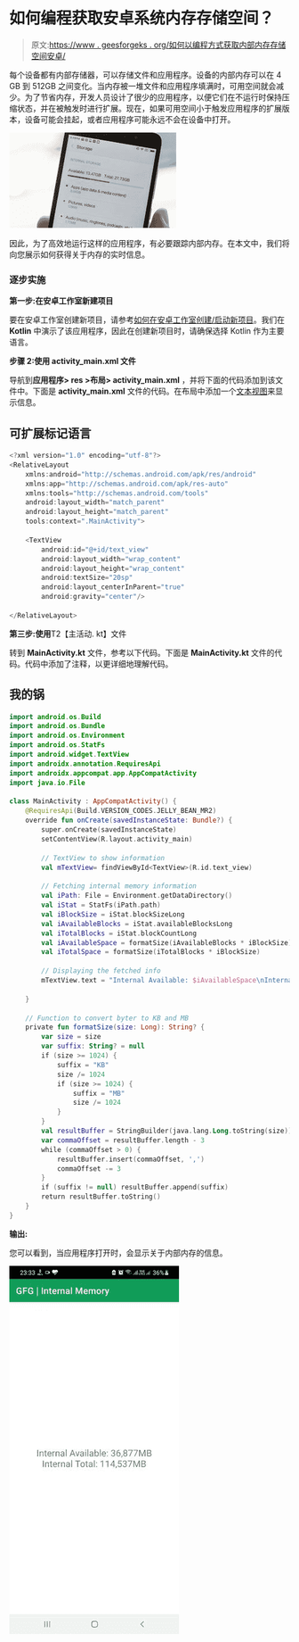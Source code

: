 # 如何编程获取安卓系统内存存储空间？

> 原文:[https://www . geesforgeks . org/如何以编程方式获取内部内存存储空间安卓/](https://www.geeksforgeeks.org/how-to-get-internal-memory-storage-space-in-android-programmatically/)

每个设备都有内部存储器，可以存储文件和应用程序。设备的内部内存可以在 4 GB 到 512GB 之间变化。当内存被一堆文件和应用程序填满时，可用空间就会减少。为了节省内存，开发人员设计了很少的应用程序，以便它们在不运行时保持压缩状态，并在被触发时进行扩展。现在，如果可用空间小于触发应用程序的扩展版本，设备可能会挂起，或者应用程序可能永远不会在设备中打开。

![](img/d594ee40f4c153c0febbe5b273c66bad.png)

因此，为了高效地运行这样的应用程序，有必要跟踪内部内存。在本文中，我们将向您展示如何获得关于内存的实时信息。

### 逐步实施

**第一步:在安卓工作室新建项目**

要在安卓工作室创建新项目，请参考[如何在安卓工作室创建/启动新项目](https://www.geeksforgeeks.org/android-how-to-create-start-a-new-project-in-android-studio/)。我们在 **Kotlin** 中演示了该应用程序，因此在创建新项目时，请确保选择 Kotlin 作为主要语言。

**步骤 2:使用 activity_main.xml 文件**

导航到**应用程序> res >布局> activity_main.xml** ，并将下面的代码添加到该文件中。下面是 **activity_main.xml** 文件的代码。在布局中添加一个[文本视图](https://www.geeksforgeeks.org/textview-in-kotlin/)来显示信息。

## 可扩展标记语言

```kt
<?xml version="1.0" encoding="utf-8"?>
<RelativeLayout 
    xmlns:android="http://schemas.android.com/apk/res/android"
    xmlns:app="http://schemas.android.com/apk/res-auto"
    xmlns:tools="http://schemas.android.com/tools"
    android:layout_width="match_parent"
    android:layout_height="match_parent"
    tools:context=".MainActivity">

    <TextView
        android:id="@+id/text_view"
        android:layout_width="wrap_content"
        android:layout_height="wrap_content"
        android:textSize="20sp"
        android:layout_centerInParent="true"
        android:gravity="center"/>

</RelativeLayout>
```

**第三步:使用**T2【主活动. kt】文件

转到 **MainActivity.kt** 文件，参考以下代码。下面是 **MainActivity.kt** 文件的代码。代码中添加了注释，以更详细地理解代码。

## 我的锅

```kt
import android.os.Build
import android.os.Bundle
import android.os.Environment
import android.os.StatFs
import android.widget.TextView
import androidx.annotation.RequiresApi
import androidx.appcompat.app.AppCompatActivity
import java.io.File

class MainActivity : AppCompatActivity() {
    @RequiresApi(Build.VERSION_CODES.JELLY_BEAN_MR2)
    override fun onCreate(savedInstanceState: Bundle?) {
        super.onCreate(savedInstanceState)
        setContentView(R.layout.activity_main)

        // TextView to show information
        val mTextView= findViewById<TextView>(R.id.text_view)

        // Fetching internal memory information
        val iPath: File = Environment.getDataDirectory()
        val iStat = StatFs(iPath.path)
        val iBlockSize = iStat.blockSizeLong
        val iAvailableBlocks = iStat.availableBlocksLong
        val iTotalBlocks = iStat.blockCountLong
        val iAvailableSpace = formatSize(iAvailableBlocks * iBlockSize)
        val iTotalSpace = formatSize(iTotalBlocks * iBlockSize)

        // Displaying the fetched info
        mTextView.text = "Internal Available: $iAvailableSpace\nInternal Total: $iTotalSpace"

    }

    // Function to convert byter to KB and MB
    private fun formatSize(size: Long): String? {
        var size = size
        var suffix: String? = null
        if (size >= 1024) {
            suffix = "KB"
            size /= 1024
            if (size >= 1024) {
                suffix = "MB"
                size /= 1024
            }
        }
        val resultBuffer = StringBuilder(java.lang.Long.toString(size))
        var commaOffset = resultBuffer.length - 3
        while (commaOffset > 0) {
            resultBuffer.insert(commaOffset, ',')
            commaOffset -= 3
        }
        if (suffix != null) resultBuffer.append(suffix)
        return resultBuffer.toString()
    }
}
```

**输出:**

您可以看到，当应用程序打开时，会显示关于内部内存的信息。

![](img/478619e0edab4931bf327be861abcd03.png)